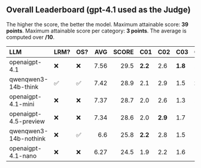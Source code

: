 ## Overall Leaderboard (gpt-4.1 used as the Judge)

The higher the score, the better the model.
Maximum attainable score: **39 points**. Maximum attainable score per category: **3 points**.
The average is computed over **/10**.

| LLM                   | LRM?               | OS?                |   AVG |   SCORE | C01     | C02     | C03     | C04     | C05     | C06     | C07     | C08     | C09     | C10     | C11     | C12     |   C13 |
|:----------------------|:-------------------|:-------------------|------:|--------:|:--------|:--------|:--------|:--------|:--------|:--------|:--------|:--------|:--------|:--------|:--------|:--------|------:|
| openaigpt-4.1         | :x:                | :x:                |  7.56 |    29.5 | **2.2** | 2.6     | **1.8** | 2.3     | **2.2** | 2.8     | 2.4     | 1.6     | 2.8     | 1.2     | **2.3** | **2.8** |  26.2 |
| qwenqwen3-14b-think   | :white_check_mark: | :white_check_mark: |  7.42 |    28.9 | 2.1     | 2.9     | 1.5     | **2.4** | 1.1     | 2.7     | 2.4     | 2.2     | 2.7     | 1.5     | 2.2     | 2.5     |  27.5 |
| openaigpt-4.1-mini    | :x:                | :x:                |  7.37 |    28.7 | 2.0     | 2.6     | 1.3     | 2.3     | 1.6     | 2.8     | 2.3     | **2.2** | 2.8     | 1.1     | 2.2     | 2.7     |  26.5 |
| openaigpt-4.5-preview | :x:                | :x:                |  7.34 |    28.6 | 2.0     | **2.9** | 1.7     | 1.7     | 1.4     | 2.8     | **2.5** | 1.8     | 2.8     | **1.6** | 2.3     | 2.4     |  27.2 |
| qwenqwen3-14b-nothink | :x:                | :white_check_mark: |  6.6  |    25.8 | **2.2** | 2.8     | 1.5     | 1.9     | 1.1     | **2.9** | 2.2     | 0.5     | **2.9** | 1.0     | 2.2     | 2.2     |  25.5 |
| openaigpt-4.1-nano    | :x:                | :x:                |  6.27 |    24.5 | 1.9     | 2.2     | 1.6     | 1.8     | 0.8     | 2.2     | 1.7     | 1.0     | **2.9** | **1.6** | 1.6     | 2.6     |  26   |
